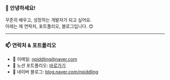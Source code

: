 ### 👋 안녕하세요!

꾸준히 배우고, 성장하는 개발자가 되고 싶어요.  
아래는 제 연락처, 포트폴리오, 블로그입니다. 😊

---

### 📫 연락처 & 포트폴리오

- 📧 이메일: [npiddling@naver.com](mailto:npiddling@naver.com)  
- 📄 노션 포트폴리오: [바로가기](https://lavish-hibiscus-509.notion.site/1f995bb4914d802e9a13e7a40f0a8158?pvs=4)  
- 📝 네이버 블로그: [blog.naver.com/npiddling](https://blog.naver.com/npiddling)
